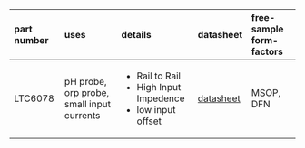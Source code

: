 
| part number | uses | details | datasheet | free-sample form-factors |
| :--- | :--- | :--- | :--- | :--- |
| LTC6078 | pH probe, orp probe, small input currents | <ul> <li>Rail to Rail</li> <li>High Input Impedence</li><li>low input offset</li> | [datasheet](http://cds.linear.com/docs/en/datasheet/60789fa.pdf) | MSOP, DFN |
